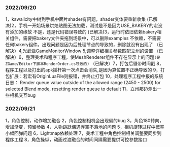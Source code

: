 ### 2022/09/20
1，kawaiicity中树到手机中面片shader有问题，shader变体要重新收集
(已解决)2，手机一开始场景烘焙贴图无法加载，测试是不是因为USE_BAKERY的宏没有添加的缘故
不是，还是代码错误导致的
(已解决)3，运行时依旧依赖bakery相关组件，需要把bakery文件夹拖到场景中，可以删除examples
不依赖，不需要任何bakery组件。出现问题是因为后处理节点的导致的，删除就没有出现了
（已解决）4,光武做GameMonitorWindow
5,调整详细相关参数匹配立州的设置
（已解决）6，整理美术和程序工程，使MeshRenderer组件不存在显示上的问题``(是ZGame/Editor下脚本RenderOrder.cs导致的)``
（已解决）7，打包后缀带时间戳
8，程序工程以及打出的apk摇杆第一次点击会消失,是因为算位置不正确导致的
9，打包扩展：若宏有OriginLuaFile则报错，并终止打包
10，处理程序工程中报的系统日志： Render queue value outside of the allowed range (2450 - 2500) for selected Blend mode, resetting render queue to default
11，立州那边测出一些相机交互bug


### 2022/09/21
1，角色控制，动作增加融合
2，角色控制相机会出现偏的bug
3，角色180转向，增加渐变，预留参数
4，人物跳跃偶遇浮空不落地的问题
5，相机旋转过程中概率小幅回弹问题
6，Lightmap依赖处理
7，美术工程中角色控制相关调整要同步到程序工程
8，角色操纵，动画过渡融合的时间间隔需要提供可控参数接口